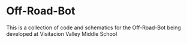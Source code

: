 Off-Road-Bot
============

This is a collection of code and schematics for the Off-Road-Bot being developed at Visitacion Valley Middle School
